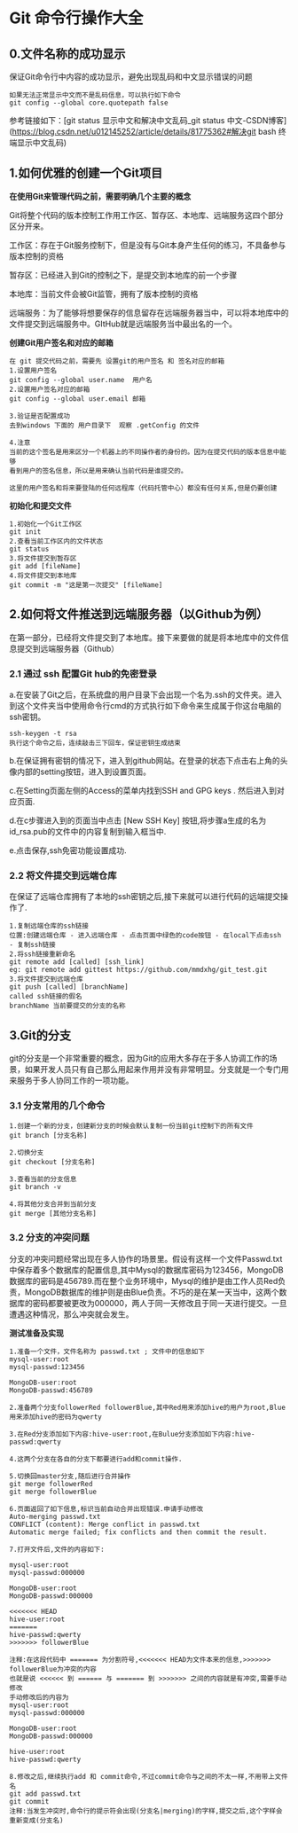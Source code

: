 # Git 命令行操作大全

## 0.文件名称的成功显示

保证Git命令行中内容的成功显示，避免出现乱码和中文显示错误的问题

```
如果无法正常显示中文而不是乱码信息，可以执行如下命令
git config --global core.quotepath false

```

参考链接如下：[git status 显示中文和解决中文乱码_git status 中文-CSDN博客](https://blog.csdn.net/u012145252/article/details/81775362#解决git bash 终端显示中文乱码)

## 1.如何优雅的创建一个Git项目

**在使用Git来管理代码之前，需要明确几个主要的概念**

Git将整个代码的版本控制工作用工作区、暂存区、本地库、远端服务这四个部分区分开来。

工作区：存在于Git服务控制下，但是没有与Git本身产生任何的练习，不具备参与版本控制的资格

暂存区：已经进入到Git的控制之下，是提交到本地库的前一个步骤

本地库：当前文件会被Git监管，拥有了版本控制的资格

远端服务：为了能够将想要保存的信息留存在远端服务器当中，可以将本地库中的文件提交到远端服务中。GItHub就是远端服务当中最出名的一个。

**创建Git用户签名和对应的邮箱**

```shell
在 git 提交代码之前，需要先 设置git的用户签名 和 签名对应的邮箱
1.设置用户签名
git config --global user.name  用户名
2.设置用户签名对应的邮箱
git config --global user.email 邮箱

3.验证是否配置成功
去到windows 下面的 用户目录下  观察 .getConfig 的文件

4.注意
当前的这个签名是用来区分一个机器上的不同操作者的身份的。因为在提交代码的版本信息中能够
看到用户的签名信息，所以是用来确认当前代码是谁提交的。

这里的用户签名和将来要登陆的任何远程库（代码托管中心）都没有任何关系,但是仍要创建
```

**初始化和提交文件**

```shell
1.初始化一个Git工作区
git init
2.查看当前工作区内的文件状态
git status
3.将文件提交到暂存区
git add [fileName]
4.将文件提交到本地库
git commit -m "这是第一次提交" [fileName]
```

## 2.如何将文件推送到远端服务器（以Github为例）

在第一部分，已经将文件提交到了本地库。接下来要做的就是将本地库中的文件信息提交到远端服务器（Github）

### 2.1 通过 ssh 配置Git hub的免密登录

a.在安装了Git之后，在系统盘的用户目录下会出现一个名为.ssh的文件夹。进入到这个文件夹当中使用命令行cmd的方式执行如下命令来生成属于你这台电脑的ssh密钥。

```shell
ssh-keygen -t rsa 
执行这个命令之后，连续敲击三下回车，保证密钥生成结束
```

b.在保证拥有密钥的情况下，进入到github网站。在登录的状态下点击右上角的头像内部的setting按钮，进入到设置页面。

c.在Setting页面左侧的Access的菜单内找到SSH and GPG keys . 然后进入到对应页面.

d.在c步骤进入到的页面当中点击 [New SSH Key] 按钮,将步骤a生成的名为id_rsa.pub的文件中的内容复制到输入框当中.

e.点击保存,ssh免密功能设置成功.

### 2.2 将文件提交到远端仓库

在保证了远端仓库拥有了本地的ssh密钥之后,接下来就可以进行代码的远端提交操作了.

```shell
1.复制远端仓库的ssh链接
位置:创建远端仓库 - 进入远端仓库 - 点击页面中绿色的code按钮 - 在local下点击ssh - 复制ssh链接
2.将ssh链接重新命名
git remote add [called] [ssh_link] 
eg: git remote add gittest https://github.com/mmdxhg/git_test.git
3.将文件提交到远端仓库
git push [called] [branchName]
called ssh链接的假名
branchName 当前要提交的分支的名称
```



## 3.Git的分支

git的分支是一个非常重要的概念，因为Git的应用大多存在于多人协调工作的场景，如果开发人员只有自己那么用起来作用并没有非常明显。分支就是一个专门用来服务于多人协同工作的一项功能。

### 3.1 分支常用的几个命令

```
1.创建一个新的分支，创建新分支的时候会默认复制一份当前git控制下的所有文件
git branch [分支名称]

2.切换分支
git checkout [分支名称]

3.查看当前的分支信息
git branch -v

4.将其他分支合并到当前分支
git merge [其他分支名称]

```

### 3.2 分支的冲突问题

分支的冲突问题经常出现在多人协作的场景里。假设有这样一个文件Passwd.txt中保存着多个数据库的配置信息,其中Mysql的数据库密码为123456，MongoDB数据库的密码是456789.而在整个业务环境中，Mysql的维护是由工作人员Red负责，MongoDB数据库的维护则是由Blue负责。不巧的是在某一天当中，这两个数据库的密码都要被更改为000000，两人于同一天修改且于同一天进行提交。一旦遭遇这种情况，那么冲突就会发生。

**测试准备及实现**

```shell
1.准备一个文件，文件名称为 passwd.txt ; 文件中的信息如下
mysql-user:root
mysql-passwd:123456

MongoDB-user:root
MongoDB-passwd:456789

2.准备两个分支followerRed followerBlue,其中Red用来添加hive的用户为root,Blue用来添加hive的密码为qwerty

3.在Red分支添加如下内容:hive-user:root,在Bulue分支添加如下内容:hive-passwd:qwerty

4.这两个分支在各自的分支下都要进行add和commit操作.

5.切换回master分支,随后进行合并操作
git merge followerRed
git merge followerBlue

6.页面返回了如下信息,标识当前自动合并出现错误.申请手动修改
Auto-merging passwd.txt
CONFLICT (content): Merge conflict in passwd.txt
Automatic merge failed; fix conflicts and then commit the result.

7.打开文件后,文件的内容如下:

mysql-user:root
mysql-passwd:000000

MongoDB-user:root
MongoDB-passwd:000000

<<<<<<< HEAD
hive-user:root
=======
hive-passwd:qwerty
>>>>>>> followerBlue

注释:在这段代码中 ======= 为分割符号,<<<<<<< HEAD为文件本来的信息,>>>>>>> followerBlue为冲突的内容
也就是说 <<<<<< 到 ====== 与 ======= 到 >>>>>>> 之间的内容就是有冲突,需要手动修改
手动修改后的内容为
mysql-user:root
mysql-passwd:000000

MongoDB-user:root
MongoDB-passwd:000000

hive-user:root
hive-passwd:qwerty

8.修改之后,继续执行add 和 commit命令,不过commit命令与之间的不太一样,不用带上文件名
git add passwd.txt
git commit 
注释:当发生冲突时,命令行的提示符会出现(分支名|merging)的字样,提交之后,这个字样会重新变成(分支名)
```

